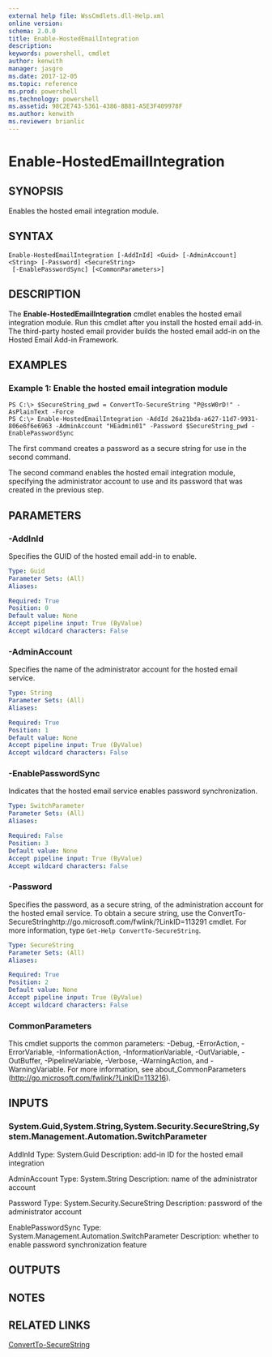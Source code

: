 ```yaml
---
external help file: WssCmdlets.dll-Help.xml
online version: 
schema: 2.0.0
title: Enable-HostedEmailIntegration
description: 
keywords: powershell, cmdlet
author: kenwith
manager: jasgro
ms.date: 2017-12-05
ms.topic: reference
ms.prod: powershell
ms.technology: powershell
ms.assetid: 98C2E743-5361-4386-8B81-A5E3F409978F
ms.author: kenwith
ms.reviewer: brianlic
---
```


# Enable-HostedEmailIntegration

## SYNOPSIS
Enables the hosted email integration module.

## SYNTAX

```
Enable-HostedEmailIntegration [-AddInId] <Guid> [-AdminAccount] <String> [-Password] <SecureString>
 [-EnablePasswordSync] [<CommonParameters>]
```

## DESCRIPTION
The **Enable-HostedEmailIntegration** cmdlet enables the hosted email integration module.
Run this cmdlet after you install the hosted email add-in.
The third-party hosted email provider builds the hosted email add-in on the Hosted Email Add-in Framework.

## EXAMPLES

### Example 1: Enable the hosted email integration module
```
PS C:\> $SecureString_pwd = ConvertTo-SecureString "P@ssW0rD!" -AsPlainText -Force
PS C:\> Enable-HostedEmailIntegration -AddId 26a21bda-a627-11d7-9931-806e6f6e6963 -AdminAccount "HEadmin01" -Password $SecureString_pwd -EnablePasswordSync
```

The first command creates a password as a secure string for use in the second command.

The second command enables the hosted email integration module, specifying the administrator account to use and its password that was created in the previous step.

## PARAMETERS

### -AddInId
Specifies the GUID of the hosted email add-in to enable.

```yaml
Type: Guid
Parameter Sets: (All)
Aliases: 

Required: True
Position: 0
Default value: None
Accept pipeline input: True (ByValue)
Accept wildcard characters: False
```

### -AdminAccount
Specifies the name of the administrator account for the hosted email service.

```yaml
Type: String
Parameter Sets: (All)
Aliases: 

Required: True
Position: 1
Default value: None
Accept pipeline input: True (ByValue)
Accept wildcard characters: False
```

### -EnablePasswordSync
Indicates that the hosted email service enables password synchronization.

```yaml
Type: SwitchParameter
Parameter Sets: (All)
Aliases: 

Required: False
Position: 3
Default value: None
Accept pipeline input: True (ByValue)
Accept wildcard characters: False
```

### -Password
Specifies the password, as a secure string, of the administration account for the hosted email service.
To obtain a secure string, use the ConvertTo-SecureStringhttp://go.microsoft.com/fwlink/?LinkID=113291 cmdlet.
For more information, type `Get-Help ConvertTo-SecureString`.

```yaml
Type: SecureString
Parameter Sets: (All)
Aliases: 

Required: True
Position: 2
Default value: None
Accept pipeline input: True (ByValue)
Accept wildcard characters: False
```

### CommonParameters
This cmdlet supports the common parameters: -Debug, -ErrorAction, -ErrorVariable, -InformationAction, -InformationVariable, -OutVariable, -OutBuffer, -PipelineVariable, -Verbose, -WarningAction, and -WarningVariable. For more information, see about_CommonParameters (http://go.microsoft.com/fwlink/?LinkID=113216).

## INPUTS

### System.Guid,System.String,System.Security.SecureString,System.Management.Automation.SwitchParameter
AddInId
Type: System.Guid
Description: add-in ID for the hosted email integration

AdminAccount
Type: System.String
Description: name of the administrator account

Password
Type: System.Security.SecureString
Description: password of the administrator account

EnablePasswordSync
Type: System.Management.Automation.SwitchParameter
Description: whether to enable password synchronization feature

## OUTPUTS

## NOTES

## RELATED LINKS

[ConvertTo-SecureString](http://go.microsoft.com/fwlink/?LinkID=113291)

